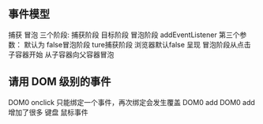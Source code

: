 ## 事件模型
捕获
冒泡
三个阶段: 捕获阶段  目标阶段  冒泡阶段
addEventListener
第三个参数： 默认为 false冒泡阶段    ture捕获阶段
浏览器默认false 呈现 冒泡阶段从点击 子容器开始 从子容器向父容器冒泡
## 请用 DOM 级别的事件
DOM0 onclick  只能绑定一个事件，再次绑定会发生覆盖
DOM0 add
DOM0 add  增加了很多 键盘 鼠标事件
